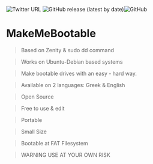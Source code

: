 ![Twitter URL](https://img.shields.io/twitter/url?style=social&url=https%3A%2F%2Ftwitter.com%2FKarapatakis106) ![GitHub release (latest by date)](https://img.shields.io/github/v/release/Karapatakis106/MakeMeBootable)![GitHub](https://img.shields.io/github/license/Karapatakis106/MakeMeBootable)
# MakeMeBootable


> Based on Zenity & sudo dd command

> Works on Ubuntu-Debian based systems

> Make bootable drives with an easy - hard way. 

> Available on 2 languages: Greek & English

> Open Source

> Free to use & edit

> Portable

> Small Size

> Bootable at FAT Filesystem 

> WARNING USE AT YOUR OWN RISK
